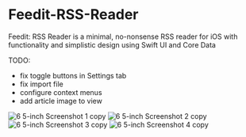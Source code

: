 # Feedit-RSS-Reader 

Feedit: RSS Reader is a minimal, no-nonsense RSS reader for iOS with functionality and simplistic design using Swift UI and Core Data

TODO:
- fix toggle buttons in Settings tab
- fix import file
- configure context menus
- add article image to view

![6 5-inch Screenshot 1 copy](https://user-images.githubusercontent.com/63733784/95686284-d59bf800-0bca-11eb-957a-1e24b87a85e3.png)
![6 5-inch Screenshot 2 copy](https://user-images.githubusercontent.com/63733784/95686285-d6348e80-0bca-11eb-815b-90f6a5450ef9.png)
![6 5-inch Screenshot 3 copy](https://user-images.githubusercontent.com/63733784/95686286-d6348e80-0bca-11eb-8e51-719f85bf67eb.png)
![6 5-inch Screenshot 4 copy](https://user-images.githubusercontent.com/63733784/95686288-d6cd2500-0bca-11eb-98d8-de6137841a67.png)
